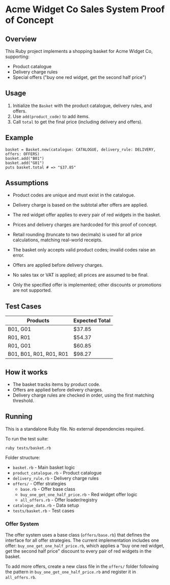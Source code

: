 # Acme Widget Co Sales System Proof of Concept

## Overview

This Ruby project implements a shopping basket for Acme Widget Co, supporting:

- Product catalogue
- Delivery charge rules
- Special offers ("buy one red widget, get the second half price")

## Usage

1. Initialize the `Basket` with the product catalogue, delivery rules, and offers.
2. Use `add(product_code)` to add items.
3. Call `total` to get the final price (including delivery and offers).

## Example

```
basket = Basket.new(catalogue: CATALOGUE, delivery_rule: DELIVERY, offers: OFFERS)
basket.add("B01")
basket.add("G01")
puts basket.total # => "$37.85"
```

## Assumptions

- Product codes are unique and must exist in the catalogue.
- Delivery charge is based on the subtotal after offers are applied.
- The red widget offer applies to every pair of red widgets in the basket.
- Prices and delivery charges are hardcoded for this proof of concept.

- Retail rounding (truncate to two decimals) is used for all price calculations, matching real-world receipts.
- The basket only accepts valid product codes; invalid codes raise an error.
- Offers are applied before delivery charges.

- No sales tax or VAT is applied; all prices are assumed to be final.
- Only the specified offer is implemented; other discounts or promotions are not supported.

## Test Cases

| Products                | Expected Total |
| ----------------------- | -------------- |
| B01, G01                | $37.85         |
| R01, R01                | $54.37         |
| R01, G01                | $60.85         |
| B01, B01, R01, R01, R01 | $98.27         |

## How it works

- The basket tracks items by product code.
- Offers are applied before delivery charges.
- Delivery charge rules are checked in order, using the first matching threshold.

## Running

This is a standalone Ruby file. No external dependencies required.

To run the test suite:

```
ruby tests/basket.rb
```

Folder structure:

- `basket.rb` - Main basket logic
- `product_catalogue.rb` - Product catalogue
- `delivery_rule.rb` - Delivery charge rules
- `offers/` - Offer strategies
  - `base.rb` - Offer base class
  - `buy_one_get_one_half_price.rb` - Red widget offer logic
  - `all_offers.rb` - Offer loader/registry
- `catalogue_data.rb` - Data setup
- `tests/basket.rb` - Test cases

### Offer System

The offer system uses a base class (`offers/base.rb`) that defines the interface for all offer strategies. The current implementation includes one offer: `buy_one_get_one_half_price.rb`, which applies a "buy one red widget, get the second half price" discount to every pair of red widgets in the basket.

To add more offers, create a new class file in the `offers/` folder following the pattern in `buy_one_get_one_half_price.rb` and register it in `all_offers.rb`.
